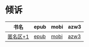 # 倾诉

| 书名 | epub | mobi | azw3 |
| --- | --- | --- | --- |
| [匿名区+1](http://ct.dalanmei.com/f/31084289-572114917-0be7dc) | [epub](http://ct.dalanmei.com/f/31084289-572114917-0be7dc) | [mobi](http://ct.dalanmei.com/f/31084289-571710706-ae4068) | [azw3](http://ct.dalanmei.com/f/31084289-572134945-adc331) |
